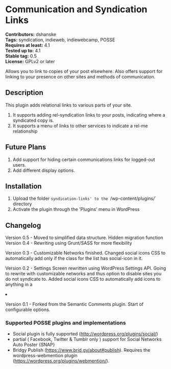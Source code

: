 # Communication and Syndication Links #
**Contributors:** dshanske  
**Tags:** syndication, indieweb, indiewebcamp, POSSE  
**Requires at least:** 4.1  
**Tested up to:** 4.1  
**Stable tag:** 0.5  
**License:** GPLv2 or later  

Allows you to link to copies of your post elsewhere. Also offers support for linking to your presence on other sites and methods of communication.

## Description ##

This plugin adds relational links to various parts of your site.

1. It supports adding rel-syndication links to your posts, indicating where
a syndicated copy is.
2. It supports a menu of links to other services to indicate a rel-me relationship

## Future Plans ##

1. Add support for hiding certain communications links for logged-out users.
2. Add different display options. 

## Installation ##

1. Upload the folder `syndication-links' to the `/wp-content/plugins/` directory
2. Activate the plugin through the 'Plugins' menu in WordPress

## Changelog ##

Version 0.5 - Moved to simplified data structure. Hidden migration function
Version 0.4 - Rewriting using Grunt/SASS for more flexibility

Version 0.3 - Customizable Networks finished. Changed social icons CSS to automatically add only if the class for the list has social-icon in it.

Version 0.2 - Settings Screen rewritten using WordPress Settings API. Going to rewrite with customizable networks and thus option to disable sites you do not syndicate to. Added social icons CSS to automatically add icons to anything in a <LI>

Version 0.1 - Forked from the Semantic Comments plugin. Start of configurable
options.

### Supported POSSE plugins and implementations ###

* Social plugin is fully supported (http://wordpress.org/plugins/social/)
* partial ( Facebook, Twitter & Tumblr only ) support for Social Networks Auto Poster {SNAP}
* Bridgy Publish (https://www.brid.gy/about#publish). Requires the
  wordpress-webmention plugin (https://wordpress.org/plugins/webmention/).
